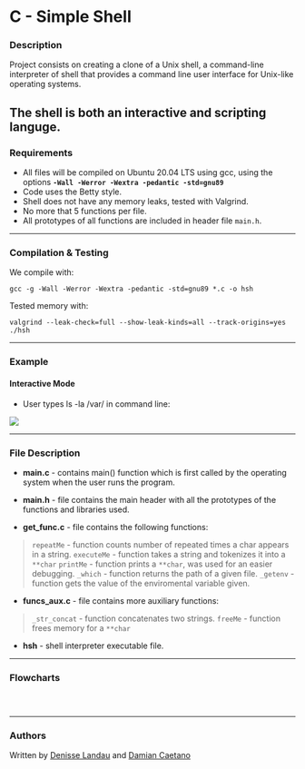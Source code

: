 # C - Simple Shell

### Description

Project consists on creating a clone of a Unix shell, a command-line interpreter of shell that provides a command line user interface for Unix-like operating systems.

The shell is both an interactive and scripting languge.
---

### Requirements

- All files will be compiled on Ubuntu 20.04 LTS using gcc, using the options **``-Wall -Werror -Wextra -pedantic -std=gnu89``**
- Code uses the Betty style.
- Shell does not have any memory leaks, tested with Valgrind.
- No more that 5 functions per file.
- All prototypes of all functions are included in header file ``main.h``.
---

### Compilation & Testing

We compile with:

	gcc -g -Wall -Werror -Wextra -pedantic -std=gnu89 *.c -o hsh

Tested memory with:

	valgrind --leak-check=full --show-leak-kinds=all --track-origins=yes ./hsh

---

### Example

#### Interactive Mode

- User types ls -la /var/ in command line:

![](https://i.imgur.com/s47moBI.png)

---
### File Description

- **main.c** - contains main() function which is first called by the operating system when the user runs the program.

- **main.h** - file contains the main header with all the prototypes  of the functions and libraries used.

- **get_func.c** - file contains the following functions:
> ``repeatMe`` -  function counts number of repeated times a char appears in a string.
> ``executeMe`` - function takes a string and tokenizes it into a ``**char``
> ``printMe`` - function prints a ``**char``, was used for an easier debugging.
> ``_which`` - function returns the path of a given file.
> ``_getenv`` - function gets the value of the enviromental variable given.

- **funcs_aux.c** - file contains more auxiliary functions:
> ``_str_concat`` - function concatenates two strings.
> ``freeMe`` - function frees memory for a ``**char``

- **hsh** - shell interpreter executable file.

---

### Flowcharts

![]()

![]()

![]()

---
### Authors

Written by [Denisse Landau](https://www.linkedin.com/in/denisse-l-5844a5140/ "Denisse Landau") and [Damian Caetano](https://www.linkedin.com/in/alexis-caetano-0b452b238/ "Damian Caetano")

